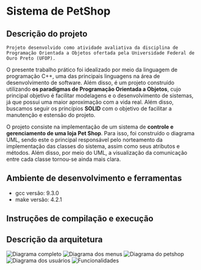 # Sistema de PetShop

## Descrição do projeto

    Projeto desenvolvido como atividade avaliativa da disciplina de Programação Orientada a Objetos ofertada pela Universidade Federal de Ouro Preto (UFOP). 
O presente trabalho prático foi idealizado por meio da linguagem de programação C++, uma das principais linguagens na área de desenvolvimento de software. Além disso, é um projeto construído utilizando **os paradigmas de Programação Orientada a Objetos**, cujo principal objetivo é facilitar modelagens e o desenvolvimento de sistemas, já que possui uma maior aproximação com a vida real. Além disso, buscamos seguir os princípios **SOLID** com o objetivo de facilitar a manutenção e estensão do projeto.

O projeto consiste na implementação de um sistema de **controle e gerenciamento de uma loja Pet Shop**. Para isso, foi construído o diagrama UML, sendo este o principal responsável pelo norteamento da implementação das classes do sistema, assim como seus atributos e métodos. Além disso, por meio do UML, a visualização da comunicação entre cada classe tornou-se ainda mais clara. 

## Ambiente de desenvolvimento e ferramentas

- gcc versão: 9.3.0
- make versão: 4.2.1

## Instruções de compilação e execução


## Descrição da arquitetura

![Diagrama completo](https://i.imgur.com/00ka42C.jpg)
![Diagrama dos menus](https://i.imgur.com/zykmr8n.jpg)
![Diagrama do petshop](https://i.imgur.com/BVg6hXf.jpg)
![Diagrama dos usuários](https://i.imgur.com/PDsKfOI.jpg)
![Funcionalidades](https://i.imgur.com/AaS21Xl.jpg)


